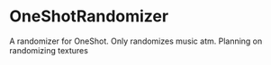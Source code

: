 # OneShotRandomizer
A randomizer for OneShot. Only randomizes music atm. Planning on randomizing textures
